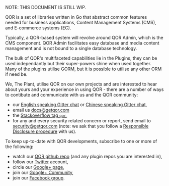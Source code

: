 NOTE: THIS DOCUMENT IS STILL WIP.

QOR is a set of libraries written in Go that abstract common features needed for business applications, Content Management Systems (CMS), and E-commerce systems (EC).

Typically, a QOR-based system will revolve around QOR Admin, which is the CMS component. QOR Admin facilitates easy database and media content management and is not bound to a single database technology.

The bulk of QOR's multifaceted capabilities lie in the Plugins, they can be used independantly but their super-powers shine when used together. Many of the plugins utilise GORM, but it is possible to utilise any other ORM if need be.

We, The Plant, utilise QOR on our own projects and are interested to hear about yours and your experience in using QOR - there are a number of ways to contibute and communicate with us and the QOR community:

* our [English speaking Gitter chat](https://gitter.im/qor/qor "English speaking Gitter chat") or [Chinese speaking Gitter chat](https://gitter.im/qor/qor/china "Chinese speaking Gitter chat"),
* email us [docs@getqor.com](mailto://docs@getqor.com "docs@getqor.com")
* the [Stackoverflow tag `qor`](http://stackoverflow.com/questions/tagged/qor "Stackoverflow tag `qor`"),
* for any and every security related concern or report, send email to [security@getqor.com](mailto://security@getqor.com "security@getqor.com") (note: we ask that you follow a [Responsible Disclosure procedure](https://en.wikipedia.org/wiki/Responsible_disclosure "Responsible Disclosure procedure") with us).

To keep up-to-date with QOR developments, subscribe to one or more of the following:

* watch our [QOR github repo](https://github.com/qor/qor/ "QOR Github repository") (and any plugin repos you are interested in),
* follow our [Twitter](https://twitter.com/QORSDK "Twitter") account,
* circle our [Google+ page](https://plus.google.com/u/0/113759909389888286690 "Google+ page"),
* join our [Google+ Community](https://plus.google.com/communities/105869262256660405319 "Google+ Community"),
* join our [Facebook group](https://www.facebook.com/qorsdk/ "Facebook group").